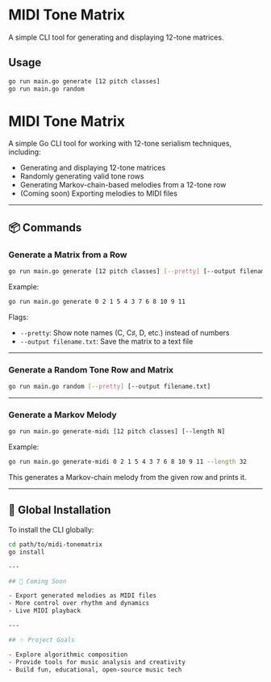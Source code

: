 # MIDI Tone Matrix

A simple CLI tool for generating and displaying 12-tone matrices.

## Usage

```bash
go run main.go generate [12 pitch classes]
go run main.go random
```
# MIDI Tone Matrix

A simple Go CLI tool for working with 12-tone serialism techniques, including:

- Generating and displaying 12-tone matrices
- Randomly generating valid tone rows
- Generating Markov-chain-based melodies from a 12-tone row
- (Coming soon) Exporting melodies to MIDI files

---

## 📦 Commands

### Generate a Matrix from a Row

```bash
go run main.go generate [12 pitch classes] [--pretty] [--output filename.txt]
```

Example:

```bash
go run main.go generate 0 2 1 5 4 3 7 6 8 10 9 11
```

Flags:
- `--pretty`: Show note names (C, C♯, D, etc.) instead of numbers
- `--output filename.txt`: Save the matrix to a text file

---

### Generate a Random Tone Row and Matrix

```bash
go run main.go random [--pretty] [--output filename.txt]
```

---

### Generate a Markov Melody

```bash
go run main.go generate-midi [12 pitch classes] [--length N]
```

Example:

```bash
go run main.go generate-midi 0 2 1 5 4 3 7 6 8 10 9 11 --length 32
```

This generates a Markov-chain melody from the given row and prints it.

---

## 🔧 Global Installation

To install the CLI globally:

```bash
cd path/to/midi-tonematrix
go install

---

## 📜 Coming Soon

- Export generated melodies as MIDI files
- More control over rhythm and dynamics
- Live MIDI playback

---

## ✨ Project Goals

- Explore algorithmic composition
- Provide tools for music analysis and creativity
- Build fun, educational, open-source music tech